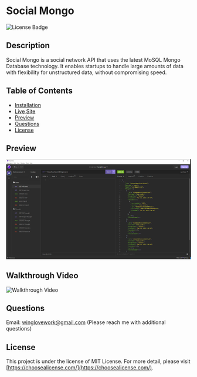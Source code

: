 # Social Mongo
![License Badge](https://img.shields.io/badge/license-MIT%20License-lightgreen)


## Description

Social Mongo is a social network API that uses the latest MoSQL Mongo Database technology. It enables startups to handle large amounts of data with flexibility for unstructured data, without compromising speed.


## Table of Contents

- [Installation](#installation)
- [Live Site](#livesite)
- [Preview](#preview)
- [Questions](#questions)
- [License](#license)



## Preview

![Screenshot](https://github.com/winglovecola/social-mongo/blob/main/public/src/img/screenshot.jpg?raw=true)



## Walkthrough Video

![Walkthrough Video](https://)


## Questions

Email: winglovework@gmail.com (Please reach me with additional questions)


## License

This project is under the license of MIT License. For more detail, please visit [https://choosealicense.com/](https://choosealicense.com/).







